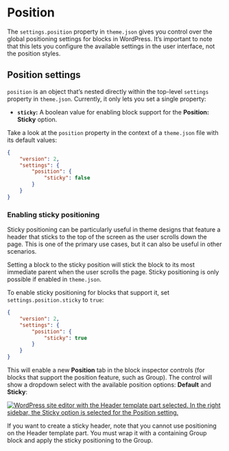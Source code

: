 # Position

The `settings.position` property in `theme.json` gives you control over the global positioning settings for blocks in WordPress. It’s important to note that this lets you configure the available settings in the user interface, not the position styles.

## Position settings

`position` is an object that’s nested directly within the top-level `settings` property in `theme.json`. Currently, it only lets you set a single property: 

*   **`sticky`:** A boolean value for enabling block support for the **Position: Sticky** option.

Take a look at the `position` property in the context of a `theme.json` file with its default values:

```json
{
	"version": 2,
	"settings": {
		"position": {
			"sticky": false
		}
	}
}
```

### Enabling sticky positioning

Sticky positioning can be particularly useful in theme designs that feature a header that sticks to the top of the screen as the user scrolls down the page. This is one of the primary use cases, but it can also be useful in other scenarios.

Setting a block to the sticky position will stick the block to its most immediate parent when the user scrolls the page. Sticky positioning is only possible if enabled in `theme.json`.

To enable sticky positioning for blocks that support it, set `settings.position.sticky` to `true`:

```json
{
	"version": 2,
	"settings": {
		"position": {
			"sticky": true
		}
	}
}
```

This will enable a new **Position** tab in the block inspector controls (for blocks that support the position feature, such as Group). The control will show a dropdown select with the available position options: **Default** and **Sticky**:

[![WordPress site editor with the Header template part selected. In the right sidebar, the Sticky option is selected for the Position setting.](https://i0.wp.com/developer.wordpress.org/files/2023/10/position-sticky-header.jpg?resize=2048%2C1066&ssl=1)](https://i0.wp.com/developer.wordpress.org/files/2023/10/position-sticky-header.jpg?ssl=1)

If you want to create a sticky header, note that you cannot use positioning on the Header template part. You must wrap it with a containing Group block and apply the sticky positioning to the Group.